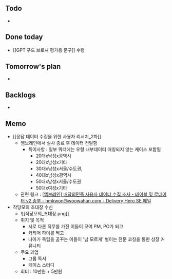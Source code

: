 ## Todo
- 

## Done today
- [[GPT 푸드 브로셔 평가용 문구]] 수령

## Tomorrow's plan
- 

## Backlogs
- 


## Memo
- [[응답 데이터 수집을 위한 사용자 리서치_2차]]
	- 엠브레인에서 실사 종료 후 데이터 전달함
		- 특이사항 : 일부 쿼터에는 우형 내부데이터 매칭되지 않는 케이스 포함됨
			- 20대x남성x광역시
			- 20대x남성x기타
			- 30대x남성x서울/수도권,
			- 40대x남성x광역시
			- 50대x남성x서울/수도권
			- 50대x여성x기타
	- 관련 링크 : [[엠브레인] 배달의민족 사용자 데이터 수집 조사 - 테이블 및 로데이터 v2 송부 - hmkwon@woowahan.com - Delivery Hero SE 메일](https://mail.google.com/mail/u/0/#inbox/FMfcgzGtxSzPQPHhMfvzdQVpdkbVvChT)
- 작당모의 초대장 수신
	- ![[작당모의_초대장.png]]
	- 취지 및 목적
		- 서로 다른 직무를 가진 이들이 모여 PM, PO가 되고
		- 커리어 하이를 찍고
		- 나아가 독립을 꿈꾸는 이들이 '남 모르게' 벌이는 전문 코칭을 통한 성장 커뮤니티
	- 주요 과업
		- 그룹 독서
		- 케이스 스터디
	- 회비 : 10만원 + 5만원
